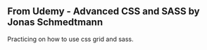 From Udemy - Advanced CSS and SASS by Jonas Schmedtmann
--------------------------------------------------------
Practicing on how to use css grid and sass.